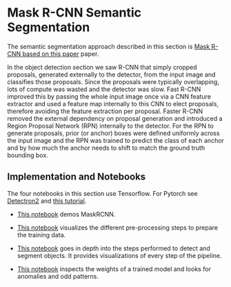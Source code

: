 # Mask R-CNN Semantic Segmentation

The semantic segmentation approach described in this section is [Mask R-CNN based on this paper](https://arxiv.org/abs/1703.06870) paper. 

In the object detection section we saw R-CNN that simply cropped proposals, generated externally to the detector, from the input image and classifies  those proposals. Since the proposals were typically overlapping, lots of compute was wasted and the detector was slow. Fast R-CNN improved this by passing the whole input image once via a CNN feature extractor and used a feature map internally to this CNN to elect proposals, therefore avoiding the feature extraction per proposal. Faster R-CNN removed the external dependency on proposal generation and introduced a Region Proposal Network (RPN) internally to the detector. For the RPN to generate proposals, prior (or anchor)  boxes were defined uniformly across the input image and the RPN was trained to predict the class of each anchor and by how much the anchor needs to shift to match the ground truth bounding box. 




## Implementation and Notebooks

The four notebooks in this section use Tensorflow. For Pytorch see [Detectron2](https://github.com/tensorflow/tpu/tree/master/models/official/detection) and [this tutorial](https://colab.research.google.com/drive/16jcaJoc6bCFAQ96jDe2HwtXj7BMD_-m5). 

* [This notebook](https://pantelis.github.io/artificial-intelligence/aiml-common/lectures/scene-understanding/semantic-segmentation/demo.ipynb) demos MaskRCNN.

* [This notebook](https://pantelis.github.io/artificial-intelligence/aiml-common/lectures/scene-understanding/semantic-segmentation/inspect_data.ipynb) visualizes the different pre-processing steps to prepare the training data.

* [This notebook](https://pantelis.github.io/artificial-intelligence/aiml-common/lectures/scene-understanding/semantic-segmentation/inspect_model.ipynb) goes in depth into the steps performed to detect and segment objects. It provides visualizations of every step of the pipeline.

* [This notebook](https://pantelis.github.io/artificial-intelligence/aiml-common/lectures/scene-understanding/semantic-segmentation/inspect_weights.ipynb) inspects the weights of a trained model and looks for anomalies and odd patterns.

